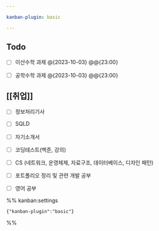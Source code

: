 ```yaml
---

kanban-plugin: basic

---
```


## Todo

- [ ] 이산수학 과제 @{2023-10-03} @@{23:00}
- [ ] 공학수학 과제 @{2023-10-03} @@{23:00}


## [[취업]]

- [ ] 정보처리기사
- [ ] SQLD
- [ ] 자기소개서
- [ ] 코딩테스트(백준, 강의)
- [ ] CS (네트워크, 운영체제, 자료구조, 데이터베이스, 디자인 패턴)
- [ ] 포트폴리오 정리 및 관련 개발 공부
- [ ] 영어 공부




%% kanban:settings
```
{"kanban-plugin":"basic"}
```
%%